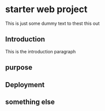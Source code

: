 # starter web project

This is just some dummy text to thest this out

## Introduction

This is the introduction paragraph

## purpose

## Deployment

## something else